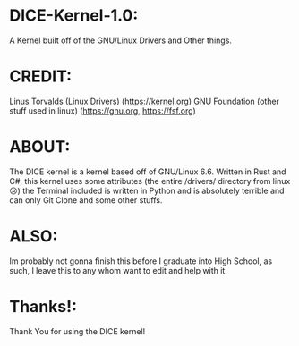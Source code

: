 # DICE-Kernel-1.0:
A Kernel built off of the GNU/Linux Drivers and Other things.

# CREDIT:

Linus Torvalds (Linux Drivers) (https://kernel.org)
GNU Foundation (other stuff used in linux) (https://gnu.org, https://fsf.org)

# ABOUT:

The DICE kernel is a kernel based off of GNU/Linux 6.6. Written in Rust and C#, this kernel uses some attributes (the entire /drivers/ directory from linux 😢)
the Terminal included is written in Python and is absolutely terrible and can only Git Clone and some other stuffs.


# ALSO:

Im probably not gonna finish this before I graduate into High School, as such, I leave this to any whom want to edit and help with it.

# Thanks!:

Thank You for using the DICE kernel!
